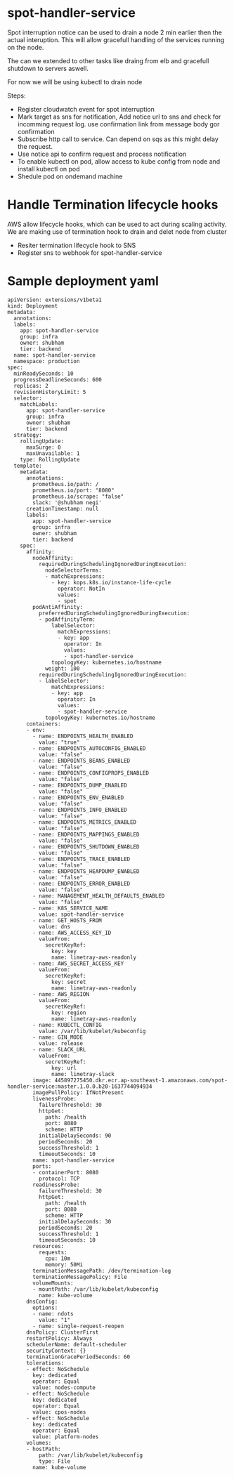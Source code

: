 # spot-handler-service
Spot interruption notice can be used to drain a node 2 min earlier then the actual interuption. This will allow gracefull handling of the services running on the node. 

The can we extended to other tasks like draing from elb and gracefull shutdown to servers aswell.  

For now we will be using kubectl to drain node

Steps:
- Register cloudwatch event for spot interruption
- Mark target as sns for notification, Add notice url to sns and check for incomming request log. use confirmation link from message body gor confirmation
- Subscribe http call to service. Can depend on sqs as this might delay the request. 
- Use notice api to confirm request and process notification
- To enable kubectl on pod, allow access to kube config from node and install kubectl on pod   
- Shedule pod on ondemand machine

# Handle Termination lifecycle hooks

AWS allow lifecycle hooks, which can be used to act during scaling activity. We are making use of termination hook to drain and delet node from cluster

- Resiter termination lifecycle hook to SNS
- Register sns to webhook for spot-handler-service


# Sample deployment yaml
```
apiVersion: extensions/v1beta1
kind: Deployment
metadata:
  annotations:
  labels:
    app: spot-handler-service
    group: infra
    owner: shubham
    tier: backend
  name: spot-handler-service
  namespace: production
spec:
  minReadySeconds: 10
  progressDeadlineSeconds: 600
  replicas: 2
  revisionHistoryLimit: 5
  selector:
    matchLabels:
      app: spot-handler-service
      group: infra
      owner: shubham
      tier: backend
  strategy:
    rollingUpdate:
      maxSurge: 0
      maxUnavailable: 1
    type: RollingUpdate
  template:
    metadata:
      annotations:
        prometheus.io/path: /
        prometheus.io/port: "8080"
        prometheus.io/scrape: "false"
        slack: '@shubham negi'
      creationTimestamp: null
      labels:
        app: spot-handler-service
        group: infra
        owner: shubham
        tier: backend
    spec:
      affinity:
        nodeAffinity:
          requiredDuringSchedulingIgnoredDuringExecution:
            nodeSelectorTerms:
            - matchExpressions:
              - key: kops.k8s.io/instance-life-cycle
                operator: NotIn
                values:
                - spot
        podAntiAffinity:
          preferredDuringSchedulingIgnoredDuringExecution:
          - podAffinityTerm:
              labelSelector:
                matchExpressions:
                - key: app
                  operator: In
                  values:
                  - spot-handler-service
              topologyKey: kubernetes.io/hostname
            weight: 100
          requiredDuringSchedulingIgnoredDuringExecution:
          - labelSelector:
              matchExpressions:
              - key: app
                operator: In
                values:
                - spot-handler-service
            topologyKey: kubernetes.io/hostname
      containers:
      - env:
        - name: ENDPOINTS_HEALTH_ENABLED
          value: "true"
        - name: ENDPOINTS_AUTOCONFIG_ENABLED
          value: "false"
        - name: ENDPOINTS_BEANS_ENABLED
          value: "false"
        - name: ENDPOINTS_CONFIGPROPS_ENABLED
          value: "false"
        - name: ENDPOINTS_DUMP_ENABLED
          value: "false"
        - name: ENDPOINTS_ENV_ENABLED
          value: "false"
        - name: ENDPOINTS_INFO_ENABLED
          value: "false"
        - name: ENDPOINTS_METRICS_ENABLED
          value: "false"
        - name: ENDPOINTS_MAPPINGS_ENABLED
          value: "false"
        - name: ENDPOINTS_SHUTDOWN_ENABLED
          value: "false"
        - name: ENDPOINTS_TRACE_ENABLED
          value: "false"
        - name: ENDPOINTS_HEAPDUMP_ENABLED
          value: "false"
        - name: ENDPOINTS_ERROR_ENABLED
          value: "false"
        - name: MANAGEMENT_HEALTH_DEFAULTS_ENABLED
          value: "false"        
        - name: K8S_SERVICE_NAME
          value: spot-handler-service
        - name: GET_HOSTS_FROM
          value: dns        
        - name: AWS_ACCESS_KEY_ID
          valueFrom:
            secretKeyRef:
              key: key
              name: limetray-aws-readonly
        - name: AWS_SECRET_ACCESS_KEY
          valueFrom:
            secretKeyRef:
              key: secret
              name: limetray-aws-readonly
        - name: AWS_REGION
          valueFrom:
            secretKeyRef:
              key: region
              name: limetray-aws-readonly
        - name: KUBECTL_CONFIG
          value: /var/lib/kubelet/kubeconfig
        - name: GIN_MODE
          value: release
        - name: SLACK_URL
          valueFrom:
            secretKeyRef:
              key: url
              name: limetray-slack
        image: 445897275450.dkr.ecr.ap-southeast-1.amazonaws.com/spot-handler-service:master.1.0.0.b20-1637744094934
        imagePullPolicy: IfNotPresent
        livenessProbe:
          failureThreshold: 30
          httpGet:
            path: /health
            port: 8080
            scheme: HTTP
          initialDelaySeconds: 90
          periodSeconds: 20
          successThreshold: 1
          timeoutSeconds: 10
        name: spot-handler-service
        ports:
        - containerPort: 8080
          protocol: TCP
        readinessProbe:
          failureThreshold: 30
          httpGet:
            path: /health
            port: 8080
            scheme: HTTP
          initialDelaySeconds: 30
          periodSeconds: 20
          successThreshold: 1
          timeoutSeconds: 10
        resources:
          requests:
            cpu: 10m
            memory: 50Mi
        terminationMessagePath: /dev/termination-log
        terminationMessagePolicy: File
        volumeMounts:
        - mountPath: /var/lib/kubelet/kubeconfig
          name: kube-volume
      dnsConfig:
        options:
        - name: ndots
          value: "1"
        - name: single-request-reopen
      dnsPolicy: ClusterFirst
      restartPolicy: Always
      schedulerName: default-scheduler
      securityContext: {}
      terminationGracePeriodSeconds: 60
      tolerations:
      - effect: NoSchedule
        key: dedicated
        operator: Equal
        value: nodes-compute
      - effect: NoSchedule
        key: dedicated
        operator: Equal
        value: cpos-nodes
      - effect: NoSchedule
        key: dedicated
        operator: Equal
        value: platform-nodes
      volumes:
      - hostPath:
          path: /var/lib/kubelet/kubeconfig
          type: File
        name: kube-volume
```